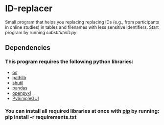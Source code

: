 # ID-replacer
Small program that helps you replacing replacing IDs (e.g., from participants in online studies) in tables and filenames with less sensitive identifiers.
Start program by running *substituteID.py*

## Dependencies
### This program requires the following python libraries:
- [os](https://docs.python.org/3/library/os.html)
- [pathlib](https://docs.python.org/3/library/pathlib.html)
- [shutil](https://docs.python.org/3/library/shutil.html)
- [pandas](https://pandas.pydata.org/docs/)
- [openpyxl](https://openpyxl.readthedocs.io/en/stable/)
- [PySimpleGUI](https://pypi.org/project/PySimpleGUI/)

### You can install all required libraries at once with [pip](https://pip.pypa.io/en/stable/) by running: pip install -r requirements.txt
